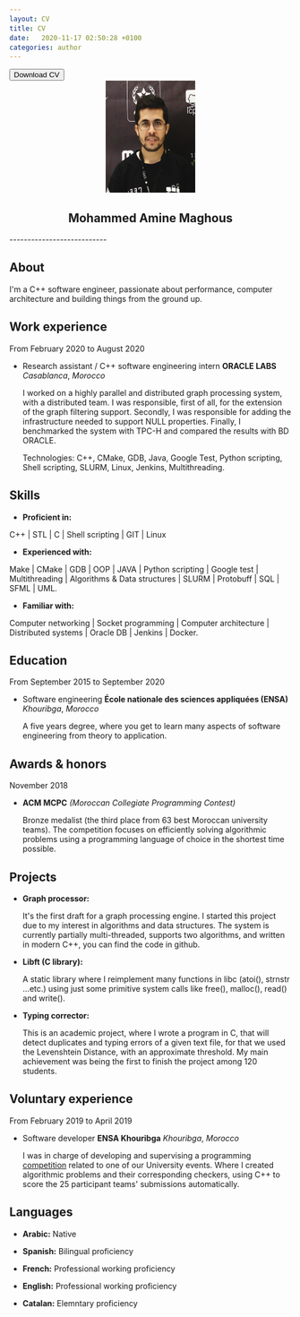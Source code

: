```yaml
---
layout: CV
title: CV
date:   2020-11-17 02:50:28 +0100
categories: author
---
```


<!-- Add icon library -->
<link rel="stylesheet" href="https://cdnjs.cloudflare.com/ajax/libs/font-awesome/4.7.0/css/font-awesome.min.css">

<!-- Auto width -->
<a href="https://drive.google.com/u/0/uc?id=13BETFXrxDb0iXKIH_BX62XiHZlR9W2iK&export=download" download="CV_MAGHOUS">
    <button class="btn"><i class="fa fa-download"></i> Download CV </button>
</a>

<center><img src="../images/profile.png" width="160" height="200"   alt="Avatar"></center>

<center> <h2>Mohammed Amine Maghous</h2> </center>
---------------------------

## About
I'm a C++ software engineer, passionate about performance, computer architecture and building things from the ground up.

## Work experience

From February 2020 to August 2020
* Research assistant / C++ software engineering intern **ORACLE LABS** *Casablanca*, *Morocco*

    I worked on a highly parallel and distributed graph processing system,
    with a distributed team.
    I was responsible, first of all, for the extension of the graph filtering
    support. Secondly, I was responsible for adding the infrastructure
    needed to support NULL properties.
    Finally, I benchmarked the system with TPC-H and compared the results
    with BD ORACLE.
    
    Technologies: C++, CMake, GDB, Java, Google Test, Python scripting, Shell
    scripting, SLURM, Linux, Jenkins, Multithreading.

## Skills
- **Proficient in:** 

C++ | STL | C | Shell scripting | GIT | Linux

- **Experienced with:**

Make | CMake | GDB | OOP | JAVA | Python scripting | Google test |
Multithreading | Algorithms & Data structures | SLURM | Protobuff | SQL | SFML | UML.

- **Familiar with:**

Computer networking | Socket programming | Computer architecture | Distributed systems | Oracle DB | Jenkins | Docker.

## Education

From September 2015 to September 2020
* Software engineering **École nationale des sciences appliquées (ENSA)** *Khouribga*, *Morocco*

    A five years degree, where you get to learn many aspects of software
    engineering from theory to application.

## Awards & honors

November 2018
* **ACM MCPC** *(Moroccan Collegiate Programming Contest)*

    Bronze medalist (the third place from 63 best Moroccan university
    teams).
    The competition focuses on efficiently solving algorithmic problems
    using a programming language of choice in the shortest time possible.

## Projects

* **Graph processor:**

    It's the first draft for a graph processing engine. I started this project due
    to my interest in algorithms and data structures.
    The system is currently partially multi-threaded, supports two algorithms,
    and written in modern C++, you can find the code in github.

* **Libft (C library):**

    A static library where I reimplement many functions in libc (atoi(), strnstr
    ...etc.) using just some primitive system calls like free(), malloc(), read() and
    write().

* **Typing corrector:**

    This is an academic project, where I wrote a program in C, that will detect
    duplicates and typing errors of a given text file, for that we used the
    Levenshtein Distance, with an approximate threshold.
    My main achievement was being the first to finish the project among 120
    students.

## Voluntary experience

From February 2019 to April 2019

* Software developer **ENSA Khouribga** *Khouribga*, *Morocco*

    I was in charge of developing and supervising a programming [competition](https://www.hackerrank.com/battlecode-01) related to one of our University events. Where
    I created algorithmic problems and their corresponding checkers, using
    C++ to score the 25 participant teams' submissions automatically.

## Languages

* **Arabic:**   Native

* **Spanish:**  Bilingual proficiency

* **French:**   Professional working proficiency

* **English:**  Professional working proficiency

* **Catalan:**  Elemntary proficiency